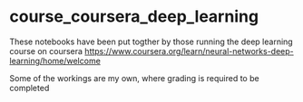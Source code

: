 # course_coursera_deep_learning

These notebooks have been put togther by those running the deep learning course on coursera
https://www.coursera.org/learn/neural-networks-deep-learning/home/welcome

Some of the workings are my own, where grading is required to be completed
